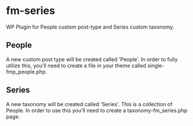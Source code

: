 fm-series
=========

WP Plugin for People custom post-type and Series custom taxonomy.

People
------
A new custom post type will be created called 'People'. In order to fully utilize this, you'll need to create
a file in your theme called single-fmp_people.php.

Series
------
A new taxonomy will be created called 'Series'. This is a collection of People. In order to use this you'll need
to create a taxonomy-fm_series.php page.
